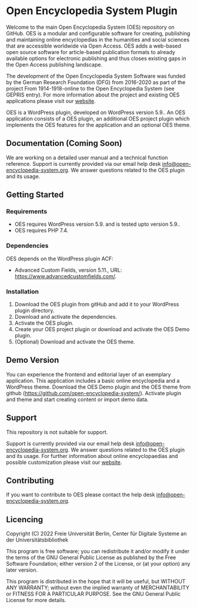 # Open Encyclopedia System Plugin

Welcome to the main Open Encyclopedia System (OES) repository on GitHub. OES is a modular and configurable software for creating, publishing and maintaining online encyclopedias in the humanities and social sciences that are accessible worldwide via Open Access. OES adds a web-based open source software for article-based publication formats to already available options for electronic publishing and thus closes existing gaps in the Open Access publishing landscape.

The development of the Open Encyclopedia System Software was funded by the German Research Foundation (DFG) from 2016-2020 as part of the project From 1914-1918-online to the Open Encyclopedia System (see GEPRIS entry). For more information about the project and existing OES applications please visit our [website](http://www.open-encyclopedia-system.org/).

OES is a WordPress plugin, developed on WordPress version 5.9..
An OES application consists of a OES plugin, an additional OES project plugin which implements the OES features for the application and an optional OES theme.


## Documentation (Coming Soon)

We are working on a detailed user manual and a technical function reference. Support is currently provided via our email help desk info@open-encyclopedia-system.org. We answer questions related to the OES plugin and its usage.


## Getting Started

### Requirements

* OES requires WordPress version 5.9. and is tested upto version 5.9..
* OES requires PHP 7.4.

### Dependencies

OES depends on the WordPress plugin ACF:
* Advanced Custom Fields, version 5.11., URL: https://www.advancedcustomfields.com/.

### Installation

1. Download the OES plugin from gitHub and add it to your WordPress plugin directory.
2. Download and activate the dependencies.
3. Activate the OES plugin.
4. Create your OES project plugin or download and activate the OES Demo plugin.
5. (Optional) Download and activate the OES theme.

## Demo Version

You can experience the frontend and editorial layer of an exemplary application. This application includes a basic online encyclopedia and a WordPress theme. Download the OES Demo plugin and the OES theme from github (https://github.com/open-encyclopedia-system/). Activate plugin and theme and start creating content or import demo data.


## Support

This repository is not suitable for support.

Support is currently provided via our email help desk info@open-encyclopedia-system.org. We answer questions related to the OES plugin and its usage. For further information about online encyclopaedias and possible customization please visit our [website](http://www.open-encyclopedia-system.org/).


## Contributing

If you want to contribute to OES please contact the help desk info@open-encyclopedia-system.org.


## Licencing

Copyright (C) 2022 Freie Universität Berlin, Center für Digitale Systeme an der Universitätsbibliothek

This program is free software; you can redistribute it and/or modify it under the terms of the GNU General Public License as published by the Free Software Foundation; either version 2 of the License, or (at your option) any later version.

This program is distributed in the hope that it will be useful, but WITHOUT ANY WARRANTY; without even the implied warranty of MERCHANTABILITY or FITNESS FOR A PARTICULAR PURPOSE.  See the GNU General Public License for more details.